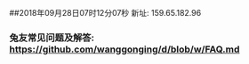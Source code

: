 ##2018年09月28日07时12分07秒 新址: 159.65.182.96
### 兔友常见问题及解答: https://github.com/wanggonging/d/blob/w/FAQ.md
